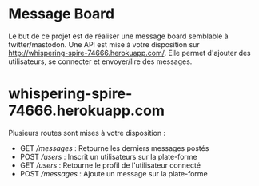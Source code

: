 # Message Board

Le but de ce projet est de réaliser une message board semblable à twitter/mastodon.
Une API est mise à votre disposition sur http://whispering-spire-74666.herokuapp.com/.
Elle permet d'ajouter des utilisateurs, se connecter et envoyer/lire des messages.

# whispering-spire-74666.herokuapp.com

Plusieurs routes sont mises à votre disposition :

- GET */messages* : Retourne les derniers messages postés
- POST */users* : Inscrit un utilisateurs sur la plate-forme
- GET */users* : Retourne le profil de l'utilisateur connecté
- POST */messages* : Ajoute un message sur la plate-forme